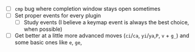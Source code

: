 - [ ] `cmp` bug where completion window stays open sometimes
- [ ] Set proper events for every plugin
    - [ ] Study events (I believe a keymap event is always the best choice, when possible)
- [ ] Get better at a little more advanced moves (`ci`/`ca`, `yi`/`ya`,`P`, `v` + `g_`) and some basic ones like `e`, `ge`, 

